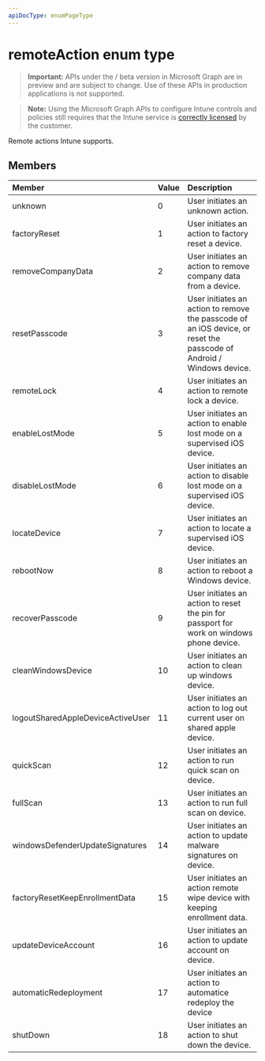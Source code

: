 ```yaml
---
apiDocType: enumPageType
---
```

# remoteAction enum type

> **Important:** APIs under the / beta version in Microsoft Graph are in preview and are subject to change. Use of these APIs in production applications is not supported.

> **Note:** Using the Microsoft Graph APIs to configure Intune controls and policies still requires that the Intune service is [correctly licensed](https://go.microsoft.com/fwlink/?linkid=839381) by the customer.

Remote actions Intune supports.
## Members
|Member|Value|Description|
|:---|:---|:---|
|unknown|0|User initiates an unknown action.|
|factoryReset|1|User initiates an action to factory reset a device. |
|removeCompanyData|2|User initiates an action to remove company data from a device. |
|resetPasscode|3|User initiates an action to remove the passcode of an iOS device, or reset the passcode of Android / Windows device. |
|remoteLock|4|User initiates an action to remote lock a device.|
|enableLostMode|5|User initiates an action to enable lost mode on a supervised iOS device.|
|disableLostMode|6|User initiates an action to disable lost mode on a supervised iOS device.|
|locateDevice|7|User initiates an action to locate a supervised iOS device.|
|rebootNow|8|User initiates an action to reboot a Windows device.|
|recoverPasscode|9|User initiates an action to reset the pin for passport for work on windows phone device.|
|cleanWindowsDevice|10|User initiates an action to clean up windows device.|
|logoutSharedAppleDeviceActiveUser|11|User initiates an action to log out current user on shared apple device.|
|quickScan|12|User initiates an action to run quick scan on device.|
|fullScan|13|User initiates an action to run full scan on device.|
|windowsDefenderUpdateSignatures|14|User initiates an action to update malware signatures on device.|
|factoryResetKeepEnrollmentData|15|User initiates an action remote wipe device with keeping enrollment data.|
|updateDeviceAccount|16|User initiates an action to update account on device.|
|automaticRedeployment|17|User initiates an action to automatice redeploy the device|
|shutDown|18|User initiates an action to shut down the device.|





